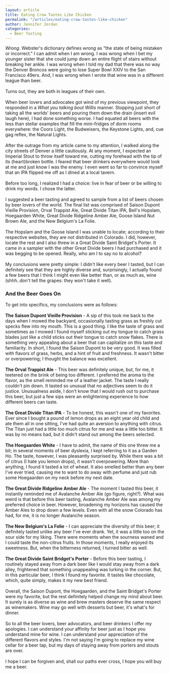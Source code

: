 ```yaml
---
layout: article
title: Eating Crow Tastes Like Chicken
permalink: "/articles/eating-crow-tastes-like-chicken"
author: Jennifer Jordan
categories:
  - Beer Tasting
---
```



<p><i>Wrong</i>. Webster's dictionary defines <i>wrong</i> as "the state of being mistaken or incorrect." I can admit when I am wrong. I was wrong when I bet my younger sister that she could jump down an entire flight of stairs without breaking her ankle. I was wrong when I told my dad that there was no way the Denver Broncos were going to lose Super Bowl XXIV to the San Francisco 49ers. And, I was wrong when I wrote that wine was in a different league than beer. <br>
<br>
Turns out, they are both in leagues of their own. <br>
<br>
When beer lovers and advocates got wind of my previous viewpoint, they responded in a <i>What you talking bout Willis</i> manner. Stopping just short of taking all the worlds' beers and pouring them down the drain (insert evil laugh here), I had done something worse. I had equated all beers with the less than stellar examples that fill the mini-fridges of dorm rooms everywhere: the Coors Light, the Budweisers, the Keystone Lights, and, cue gag reflex, the Natural Lights. <br>
<br>
After the outrage from my article came to my attention, I walked along the city streets of Denver a little cautiously. At any moment, I expected an Imperial Stout to throw itself toward me, cutting my forehead with the tip of its (heart)broken bottle. I feared that beer drinkers everywhere would look at me and just know I was the enemy. I even went so far to convince myself that an IPA flipped me off as I dined at a local tavern. <br>
<br>
Before too long, I realized I had a choice: live in fear of beer or be willing to drink my words. I chose the latter. <br>
<br>
I suggested a beer tasting and agreed to sample from a list of beers chosen by beer lovers of the world. The final list was comprised of Saison Dupont Vieille Provision, Orval Trappist Ale, Great Divide Titan IPA, Bell's Hopslam, Hoegaarden White, Great Divide Ridgeline Amber Ale, Goose Island Nut Brown Ale, and the New Belgium's La Folie. <br>
<br>
The Hopslam and the Goose Island I was unable to locate; according to their respective websites, they are not distributed in Colorado. I did, however, locate the rest and I also threw in a Great Divide Saint Bridget's Porter. It came in a sampler with the other Great Divide beers I had purchased and it was begging to be opened. Really, who am I to say no to alcohol? <br>
<br>
My conclusions were pretty simple: I didn't like every beer I tasted, but I can definitely see that they are highly diverse and, surprisingly, I actually found a few beers that I think I might even like better than, or as much as, wine (shhh..don't tell the grapes: they won't take it well). </p>
<h3>And the Beer Goes On</h3>
<p>To get into specifics, my conclusions were as follows: <br>
<br>
<b>The Saison Dupont Vieille Provision</b> - A sip of this took me back to the days when I mowed the backyard, occasionally tasting grass as freshly cut specks flew into my mouth. This is a good thing. I like the taste of grass and sometimes as I mowed I found myself sticking out my tongue to catch grass blades just like a child sticks out their tongue to catch snow flakes. There is something very appealing about a beer that can capitalize on this taste and familiarity. In short, I found the Saison Dupont to be very good. It was filled with flavors of grass, herbs, and a hint of fruit and freshness. It wasn't bitter or overpowering; I thought the balance was excellent. <br>
<br>
<b>The Orval Trappist Ale</b> - This beer was definitely unique, but, for me, it teetered on the brink of being too different. I preferred the aroma to the flavor, as the smell reminded me of a leather jacket. The taste I really couldn't pin down. It tasted so unusual that no adjectives seem to do it justice. Unusualness aside, I don't know that I would rush out to purchase this beer, but just a few sips were an enlightening experience to how different beers can taste. <br>
<br>
<strong>The Great Divide Titan IPA</strong> - To be honest, this wasn't one of my favorites. Ever since I bought a pound of lemon drops as an eight year old child and ate them all in one sitting, I've had quite an aversion to anything with citrus. The Titan just had a little too much citrus for me and was a little too bitter. It was by no means bad, but it didn't stand out among the beers selected. <br>
<br>
<b>The Hoegaarden White</b> - I have to admit, the name of this one threw me a bit; in several moments of beer dyslexia, I kept referring to it as a Garden Ho. The taste, however, I was pleasantly surprised by. While there was a bit of citrus (I hate you lemon drops), it wasn't overpowering. More than anything, I found it tasted a lot of wheat. It also smelled better than any beer I've ever tried, causing me to want to do away with perfume and just rub some Hoegaarden on my neck before my next date. <br>
<br>
<b>The Great Divide Ridgeline Amber Ale</b> - The moment I tasted this beer, it instantly reminded me of Avalanche Amber Ale (go figure, right?). What was weird is that before this beer tasting, Avalanche Amber Ale was among my preferred choice in beer. However, broadening my horizons has caused the Amber Ales to drop down a few levels. Even with all the snow Colorado has had, for me, it is no longer Avalanche season. <br>
<br>
<b>The New Belgium's La Folie</b> - I can appreciate the diversity of this beer; it definitely tasted unlike any beer I've ever drank. Yet, it was a little too on the sour side for my liking. There were moments when the sourness waned and I could taste the non-citrus fruits. In those moments, I really enjoyed its sweetness. But, when the bitterness returned, I turned bitter as well. <br>
<br>
<b>The Great Divide Saint Bridget's Porter</b> - Before this beer tasting, I routinely stayed away from a dark beer like I would stay away from a dark alley, frightened that something unappealing was lurking in the corner. But, in this particular beer, I think I found my favorite. It tastes like chocolate, which, quite simply, makes it my new best friend. <br>
<br>
Overall, the Saison Dupont, the Hoegaarden, and the Saint Bridget's Porter were my favorite, but the rest definitely helped change my mind about beer. It surely is as diverse as wine and brew masters deserve the same respect as winemakers. Wine may go well with desserts but beer, it's what's for dinner. <br>
<br>
So to all the beer lovers, beer advocators, and beer drinkers I offer my apologies. I can understand your affinity for beer just as I hope you understand mine for wine. I can understand your appreciation of the different flavors and styles. I'm not saying I'm going to replace my wine cellar for a beer tap, but my days of staying away from porters and stouts are over. <br>
<br>
I hope I can be forgiven and, shall our paths ever cross, I hope you will buy me a beer.</p>